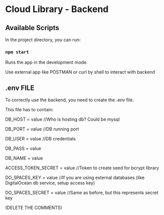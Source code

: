 # Cloud Library - Backend

## Available Scripts

In the project directory, you can run:

### `npm start`

Runs the app in the development mode.

Use external app like POSTMAN or curl by shell to interact with backend

## .env FILE
To correctly use the backend, you need to create the .env file. 

This file has to contain:

DB_HOST = value //Who is hosting db? Could be mysql

DB_PORT = value //DB running port

DB_USER = value //DB credentials

DB_PASS = value

DB_NAME = value 

ACCESS_TOKEN_SECRET = value //Token to create seed for bcrypt library

DO_SPACES_KEY = value //If you are using external databases (like DigitalOcean db service, setup access key)

DO_SPACES_SECRET = value //Same as before, but this represents secret key

(DELETE THE COMMENTS)